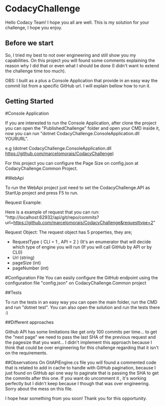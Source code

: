 # CodacyChallenge
Hello Codacy Team! I hope you all are well.
This is my solution for your challenge, I hope you enjoy.

## Before we start

So, I tried my best to not over engineering and still show you my capabilities. On this project you will found some comments explaining the reason why I did that or even what I should be done (I didn't want to extend the challenge time too much).

OBS: I built as a plus a Console Application that provide in an easy way the commit list from a specific GitHub url. I will explain bellow how to run it. 

## Getting Started

#Console Application

If you are interested to run the Console Application, after clone the project you can open the "PublishedChallenge" folder and open your CMD inside it, now you can run
 "dotnet CodacyChallenge.ConsoleApplication.dll YOURURL".

 e.g (dotnet CodacyChallenge.ConsoleApplication.dll https://github.com/marcelomorais/CodacyChallenge)

For this project you can configure the Page Size on config.json at CodacyChallenge.Common Project.

 #WebApi

 To run the WebApi project just need to set the CodacyChallenge.API as StartUp project and press F5 to run.

 Request Example:

 Here is a example of request that you can run: "http://localhost:62932/api/git/repo/commits?url=https://github.com/marcelomorais/CodacyChallenge&requesttype=2"

 Request Object:
 The request object has 5 properties, they are;

 - RequestType { CLI = 1 , API = 2 } (It's an enumerator that will decide which type of engine you will run (If you will call GitHub by API or by CLI))
 - Url (string)
 - pageSize (int)
 - pageNumber (int)

#Configuration File
You can easily configure the GitHub endpoint using the configuration file "config.json" on CodacyChallenge.Common project

 ##Tests

 To run the tests in an easy way you can open the main folder, run the CMD and run "dotnet test". You can also open the solution and run the tests there :)


##Different approaches

Github API has some limitations like get only 100 commits per time... to get the "next page" we need to pass the last SHA of the previous request and the pagesize that you want... I didn't implement this approach because I think that could be over engineering for this challenge regarding that it isn't on the requirements.


##Observations
On GitAPIEngine.cs file you will found a commented code that is related to add in cache to handle with GitHub pagination, because I just found on GitHub api one way to paginate that is passing the SHA to get the commits after this one. If you want do uncomment it , it's working perfectly but I didn't keep because I though that was over engineering. Sorry about the mess on this file.


I hope hear something from you soon!
Thank you for this opportunity.
